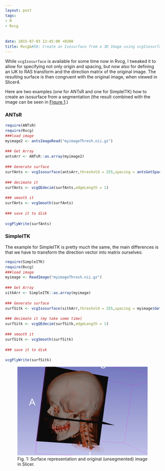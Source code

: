 ```yaml
---
layout: post
tags: 
- R 
- Rvcg


date: 2015-07-03 12:45:00 +0200
title: Rvcg&#58; Create an Isosurface from a 3D Image using vcgIsosurface
---
```


While ```vcgIsosurface``` is available for some time now in Rvcg, I tweaked it to allow for specifying not only origin and spacing, but now also for defining an IJK to RAS transform and the direction matrix of the original image. The resulting surface is then congruent with the original image, when viewed in Slicer4.

Here are two examples (one for ANTsR and one for SimpleITK) how to create an isosurface from a segmentation (the result combined with the image can be seen in [Figure 1](#Fig1).)


### ANTsR

```r
require(ANTsR)
require(Rvcg)
###load image
myimage2 <- antsImageRead("myimageThresh.nii.gz")

### Get Array
antsArr <- ANTsR::as.array(myimage2)

### Generate surface
surfAnts <- vcgIsosurface(antsArr,threshold = 255,spacing = antsGetSpacing(myimage2),origin = antsGetOrigin(myimage2),direction=antsGetDirection(myimage2),as.int=TRUE)

### decimate it
surfAnts <- vcgQEdecim(surfAnts,edgeLength = 1)

### smooth it
surfAnts <- vcgSmooth(surfAnts)

### save it to disk 

vcgPlyWrite(surfAnts)

```


### SimpleITK
The example for SimpleITK is pretty much the same, the main differences is that we have to transform the direction vector into matrix ourselves:

```r
require(SimpleITK)
require(Rvcg)
###load image
myimage <- ReadImage("myimageThresh.nii.gz")

### Get Array
sitkArr <- SimpleITK::as.array(myimage)

### Generate surface
surfSitk <- vcgIsosurface(sitkArr,threshold = 255,spacing = myimage$GetSpacing(),origin = myimage$GetOrigin(),direction=matrix(myimage$GetDirection(),3,3),as.int=TRUE)

### decimate it (my take some time)
surfSitk <- vcgQEdecim(surfSitk,edgeLength = 1)

### smooth it
surfSitk <- vcgSmooth(surfSitk)

### save it to disk 

vcgPlyWrite(surfSitk)

```



<a id="Fig1"></a>
<figure class="center">
    <img rel="zoom" src="/resources/images/slicer.png" alt="slicer" width="450" >
 <figcaption>Fig. 1: Surface representation and original (unsegmented) image in Slicer.</figcaption>
</figure> 
<br>
